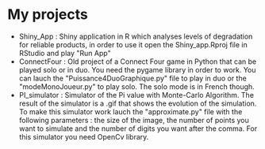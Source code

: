 # My projects

- Shiny_App : Shiny application in R which analyses levels of degradation for reliable products, in order to use it open the Shiny_app.Rproj file in RStudio and play "Run App"  
- ConnectFour : Old project of a Connect Four game in Python that can be played solo or in duo. You need the pygame library in order to work. You can lauch the "Puissance4DuoGraphique.py" file to play in duo or the "modeMonoJoueur.py" to play solo. The solo mode is in French though.
- PI_simulator : Simulator of the Pi value with Monte-Carlo Algorithm. The result of the simulator is a .gif that shows the evolution of the simulation. To make this simulator work lauch the "approximate.py" file with the following parameters : the size of the image,  the number of points you want to simulate and the number of digits you want after the comma. For this simulator you need OpenCv library. 